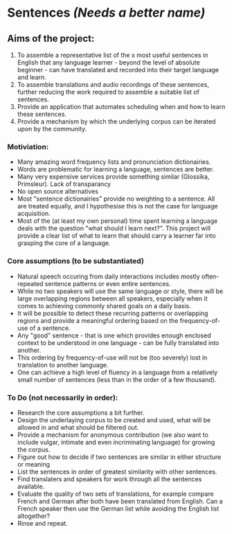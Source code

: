 # Sentences *(Needs a better name)*

## Aims of the project:
1. To assemble a representative list of the x most useful sentences in English that any language learner - beyond the level of absolute beginner - can have translated and recorded into their target language and learn.
2. To assemble translations and audio recordings of these sentences, further reducing the work required to assemble a suitable list of sentences.
3. Provide an application that automates scheduling when and how to learn these sentences.
4. Provide a mechanism by which the underlying corpus can be iterated upon by the community.

### Motiviation:
* Many amazing word frequency lists and pronunciation dictionairies.
* Words are problematic for learning a language, sentences are better.
* Many very expensive services provide something similar (Glossika, Primsleur). Lack of transparancy
* No open source alternatives
* Most "sentence dictionairies" provide no weighting to a sentence. All are treated equally, and I hypothesise this is not the case for language acquisition.
* Most of the (at least my own personal) time spent learning a language deals with the question "what should I learn next?". This project will provide a clear list of what to learn that should carry a learner far into grasping the core of a language.

### Core assumptions (to be substantiated)
* Natural speech occuring from daily interactions includes mostly often-repeated sentence patterns or even entire sentences.
* While no two speakers will use the same language or style, there will be large overlapping regions between all speakers, especially when it comes to achieving commonly shared goals on a daily basis.
* It will be possible to detect these recurring patterns or overlapping regions and provide a meaningful ordering based on the frequency-of-use of a sentence.
* Any "good" sentence - that is one which provides enough enclosed context to be understood in one language - can be fully translated into another.
* This ordering by frequency-of-use will not be (too severely) lost in translation to another language.
* One can achieve a high level of fluency in a language from a relatively small number of sentences (less than in the order of a few thousand).

### To Do (not necessarily in order):
* Research the core assumptions a bit further.
* Design the underlaying corpus to be created and used, what will be allowed in and what should be filtered out.
* Provide a mechanism for anonymous contribution (we also want to include vulgar, intimate and even incriminating language) for growing the corpus.
* Figure out how to decide if two sentences are similar in either structure or meaning
* List the sentences in order of greatest similarity with other sentences.
* Find translaters and speakers for work through all the sentences available.
* Evaluate the quality of two sets of translations, for example compare French and German after both have been translated from English. Can a French speaker then use the German list while avoiding the English list altogether? 
* Rinse and repeat.
